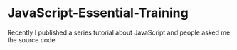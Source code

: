 # JavaScript-Essential-Training
Recently I published a series tutorial about JavaScript and people asked me the source code. 
